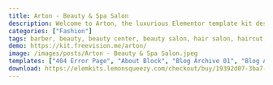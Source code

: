 ```yaml
---
title: Arton - Beauty & Spa Salon
description: Welcome to Arton, the luxurious Elementor template kit designed for beauty and spa salons. Elevate your online presence with our captivating and functional templates. Seamlessly blending aesthetics and functionality, Arton offers a range of layouts tailored for beauty treatments, spa services, and relaxation experiences. Utilize Elementor's intuitive drag-and-drop editor to personalize fonts, colors, and arrangements. Whether you're showcasing beauty services, spa packages, or wellness offerings, Arton ensures an immersive browsing experience. Transform your website into a haven of beauty and tranquility with Arton – the ultimate Elementor template kit for beauty and spa salons. Embrace elegance and self-care today.
categories: ["Fashion"]
tags: barber, beauty, beauty center, beauty salon, hair salon, haircut, hairdresser, makeup, manicure, massage, reservation, salon, shop, spa, wellness
demo: https://kit.freevision.me/arton/
image: /images/posts/Arton - Beauty & Spa Salon.jpeg
templates: ["404 Error Page", "About Block", "Blog Archive 01", "Blog Archive 02", "Call To Action 01 Block", "Call To Action Block 02 Block", "Careers", "Colored Content Boxes 01 Block", "Colored Content Boxes 02 Block", "Coming Soon Page", "Contact Form Block", "Contact", "Faq Block", "Featured Products", "Flipcards Service Boxes Block", "Generic Page", "Global", "Hero 01 Block", "Hero 02 Block", "Hero Background Carousel Block", "Hero Background Video Block", "Hero Product Block", "Home Products", "Home Salon", "Job Application Form Block", "Logo Grid Block", "Main Menu Header", "Map Block", "Menu Header Alternate", "Newsletter Popup", "Online Booking Form", "Our Showcase", "Our Story", "Pricing List Block", "Pricing Tabs Block", "Product Archive", "Recent Posts Block", "Salon", "Service Categories Block", "Services Body Popup", "Services Facial Popup", "Services Hair Popup", "Services Makeup Popup", "Services Nails Popup", "Services", "Showcase Gallery Block", "Single Post Type 01", "Single Post Type 02"]
download: https://elemkits.lemonsqueezy.com/checkout/buy/19392d07-3ba7-4f95-ae6a-7050b3ba72d9
---
```

